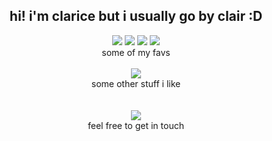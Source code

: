 
<h2 align="center">hi! i'm clarice but i usually go by clair :D</h3>

<div align="center">
  <span><img src="https://img.shields.io/badge/React-e3e3e3?style=for-the-badge&logo=react&logoColor=61DAFB" /></span>
  <span><img src="https://img.shields.io/badge/Node.js-e3e3e3?style=for-the-badge&logo=node.js&logoColor=43853D" /><span>
  <span><img src="https://img.shields.io/badge/JavaScript-e3e3e3?style=for-the-badge&logo=javascript&logoColor=F7DF1E" /></span>
  <span><img src="https://img.shields.io/badge/TypeScript-e3e3e3?style=for-the-badge&logo=typescript&logoColor=007ACC" /></span>
</div>
<div align="center">
  <span>some of my favs</span>
  <br />
  <br />
  <div style="text-align: center;">
  <img src="https://github-readme-stats.vercel.app/api/top-langs/?username=klaresa&layout=compact&theme=graywhite" />
  <div>some other stuff i like</div>
  <br />
  <br />
  <a href="https://www.linkedin.com/in/klaresa/" target="_blank">
    <img src="https://img.shields.io/badge/LinkedIn-e3e3e3?style=for-the-badge&logo=linkedin&logoColor=0077B5" />
  </a> 
  <div>feel free to get in touch</div>
</div>

    
<!--
**klaresa/klaresa** is a ✨ _special_ ✨ repository because its `README.md` (this file) appears on your GitHub profile.

Here are some ideas to get you started:

- 🔭 I’m currently working on ...
- 🌱 I’m currently learning ...
- 👯 I’m looking to collaborate on ...
- 🤔 I’m looking for help with ...
- 💬 Ask me about ...
- 📫 How to reach me: ...
- 😄 Pronouns: ...
- ⚡ Fun fact: ...
-->
